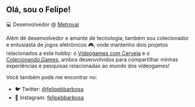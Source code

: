 ## Olá, sou o Felipe! 

💻 Desenvolvedor @ [Metroval](https://metroval.com.br)

Além de desenvolvedor e amante de tecnologia, também sou colecionador e entusiasta de jogos eletrônicos 🎮, onde mantenho dois projetos relacionados a este hobby: o [Videogames com Cerveja](https://www.vgscomcerveja.com.br) e o [Colecionando.Games](https://colecionando.games), ambos desenvolvidos para compartilhar minhas experiências e pesquisas relacionadas ao mundo dos videogames! 

Você também pode me encontrar no:

- 🐦 Twitter: [@felipebbarbosa](https://www.twitter.com/felipebbarbosa)
- 📸 Instagram: [felipebbarbosa](https://www.instagram.com/felipebbarbosa)


